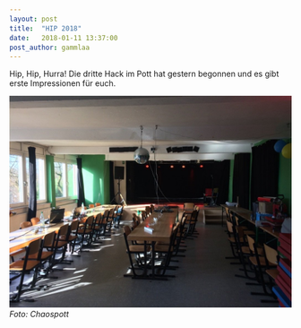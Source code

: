 ```yaml
---
layout: post
title:  "HIP 2018"
date:   2018-01-11 13:37:00
post_author: gammlaa
---
```


Hip, Hip, Hurra!
Die dritte Hack im Pott hat gestern begonnen und es gibt erste Impressionen für euch.

![HIP2](/img/impressionen/hip2-01.jpg)
*Foto: Chaospott* 